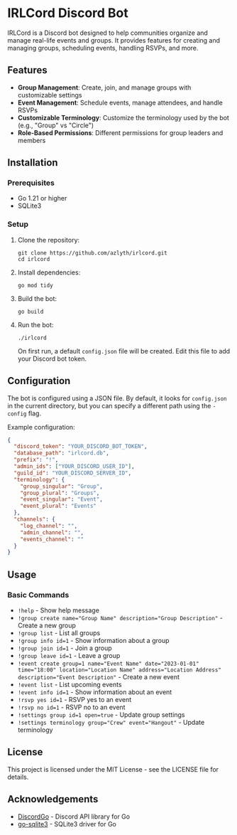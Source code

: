 # IRLCord Discord Bot

IRLCord is a Discord bot designed to help communities organize and manage real-life events and groups. It provides features for creating and managing groups, scheduling events, handling RSVPs, and more.

## Features

- **Group Management**: Create, join, and manage groups with customizable settings
- **Event Management**: Schedule events, manage attendees, and handle RSVPs
- **Customizable Terminology**: Customize the terminology used by the bot (e.g., "Group" vs "Circle")
- **Role-Based Permissions**: Different permissions for group leaders and members

## Installation

### Prerequisites

- Go 1.21 or higher
- SQLite3

### Setup

1. Clone the repository:
   ```
   git clone https://github.com/azlyth/irlcord.git
   cd irlcord
   ```

2. Install dependencies:
   ```
   go mod tidy
   ```

3. Build the bot:
   ```
   go build
   ```

4. Run the bot:
   ```
   ./irlcord
   ```

   On first run, a default `config.json` file will be created. Edit this file to add your Discord bot token.

## Configuration

The bot is configured using a JSON file. By default, it looks for `config.json` in the current directory, but you can specify a different path using the `-config` flag.

Example configuration:

```json
{
  "discord_token": "YOUR_DISCORD_BOT_TOKEN",
  "database_path": "irlcord.db",
  "prefix": "!",
  "admin_ids": ["YOUR_DISCORD_USER_ID"],
  "guild_id": "YOUR_DISCORD_SERVER_ID",
  "terminology": {
    "group_singular": "Group",
    "group_plural": "Groups",
    "event_singular": "Event",
    "event_plural": "Events"
  },
  "channels": {
    "log_channel": "",
    "admin_channel": "",
    "events_channel": ""
  }
}
```

## Usage

### Basic Commands

- `!help` - Show help message
- `!group create name="Group Name" description="Group Description"` - Create a new group
- `!group list` - List all groups
- `!group info id=1` - Show information about a group
- `!group join id=1` - Join a group
- `!group leave id=1` - Leave a group
- `!event create group=1 name="Event Name" date="2023-01-01" time="18:00" location="Location Name" address="Location Address" description="Event Description"` - Create a new event
- `!event list` - List upcoming events
- `!event info id=1` - Show information about an event
- `!rsvp yes id=1` - RSVP yes to an event
- `!rsvp no id=1` - RSVP no to an event
- `!settings group id=1 open=true` - Update group settings
- `!settings terminology group="Crew" event="Hangout"` - Update terminology

## License

This project is licensed under the MIT License - see the LICENSE file for details.

## Acknowledgements

- [DiscordGo](https://github.com/bwmarrin/discordgo) - Discord API library for Go
- [go-sqlite3](https://github.com/mattn/go-sqlite3) - SQLite3 driver for Go 
